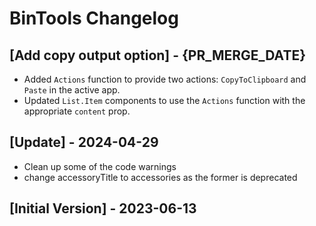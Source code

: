 # BinTools Changelog

## [Add copy output option] - {PR_MERGE_DATE}

- Added `Actions` function to provide two actions: `CopyToClipboard` and `Paste` in the active app.
- Updated `List.Item` components to use the `Actions` function with the appropriate `content` prop.

## [Update] - 2024-04-29

- Clean up some of the code warnings
- change accessoryTitle to accessories as the former is deprecated

## [Initial Version] - 2023-06-13
